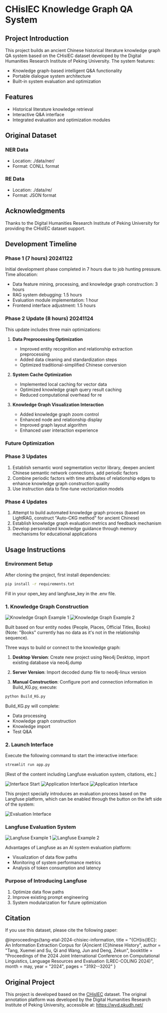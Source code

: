 # CHisIEC Knowledge Graph QA System

## Project Introduction
This project builds an ancient Chinese historical literature knowledge graph QA system based on the CHisIEC dataset developed by the Digital Humanities Research Institute of Peking University. The system features:
- Knowledge graph-based intelligent Q&A functionality
- Portable dialogue system architecture
- Built-in system evaluation and optimization

## Features
- Historical literature knowledge retrieval
- Interactive Q&A interface
- Integrated evaluation and optimization modules

## Original Dataset
### NER Data
- Location: ./data/ner/
- Format: CONLL format

### RE Data
- Location: ./data/re/
- Format: JSON format

## Acknowledgments
Thanks to the Digital Humanities Research Institute of Peking University for providing the CHisIEC dataset support.

## Development Timeline
### Phase 1 (7 hours) 20241122
Initial development phase completed in 7 hours due to job hunting pressure.
Time allocation:
- Data feature mining, processing, and knowledge graph construction: 3 hours
- RAG system debugging: 1.5 hours
- Evaluation module implementation: 1 hour
- Frontend interface adjustment: 1.5 hours

### Phase 2 Update (8 hours) 20241124
This update includes three main optimizations:

1. **Data Preprocessing Optimization**
   - Improved entity recognition and relationship extraction preprocessing
   - Added data cleaning and standardization steps
   - Optimized traditional-simplified Chinese conversion

2. **System Cache Optimization**
   - Implemented local caching for vector data
   - Optimized knowledge graph query result caching
   - Reduced computational overhead for re

3. **Knowledge Graph Visualization Interaction**
   - Added knowledge graph zoom control
   - Enhanced node and relationship display
   - Improved graph layout algorithm
   - Enhanced user interaction experience

### Future Optimization
### Phase 3 Updates
1. Establish semantic word segmentation vector library, deepen ancient Chinese semantic network connections, add periodic factors
2. Combine periodic factors with time attributes of relationship edges to enhance knowledge graph construction quality
3. Use instruction data to fine-tune vectorization models

### Phase 4 Updates
1. Attempt to build automated knowledge graph process (based on LightRAG, construct "Auto-CKG method" for ancient Chinese)
2. Establish knowledge graph evaluation metrics and feedback mechanism
3. Develop personalized knowledge guidance through memory mechanisms for educational applications

## Usage Instructions

### Environment Setup
After cloning the project, first install dependencies:
```bash
pip install -r requirements.txt
```

Fill in your open_key and langfuse_key in the .env file.

### 1. Knowledge Graph Construction
![Knowledge Graph Example 1](/docs/images/KG_1.png)
![Knowledge Graph Example 2](/docs/images/KG_2.png)

Built based on four entity nodes (People, Places, Official Titles, Books) (Note: "Books" currently has no data as it's not in the relationship sequence).

Three ways to build or connect to the knowledge graph:

1. **Desktop Version**: Create new project using Neo4j Desktop, import existing database via neo4j.dump

2. **Server Version**: Import decoded dump file to neo4j-linux version

3. **Manual Construction**: Configure port and connection information in Build_KG.py, execute:
```bash
python Build_KG.py
```

Build_KG.py will complete:
- Data processing
- Knowledge graph construction
- Knowledge import
- Test Q&A

### 2. Launch Interface
Execute the following command to start the interactive interface:
```bash
streamlit run app.py
```

[Rest of the content including Langfuse evaluation system, citations, etc.]

![Interface Start](/docs/images/run_1.png)
![Application Interface](/docs/images/run_2.png)
![Application Interface](/docs/images/App_1.png)

This project specially introduces an evaluation process based on the Langfuse platform, which can be enabled through the button on the left side of the system:

![Evaluation Interface](/docs/images/App_2.png)

### Langfuse Evaluation System
![Langfuse Example 1](/docs/images/Langfuse_1.png)
![Langfuse Example 2](/docs/images/Langfuse_2.png)

Advantages of Langfuse as an AI system evaluation platform:
- Visualization of data flow paths
- Monitoring of system performance metrics
- Analysis of token consumption and latency

### Purpose of Introducing Langfuse
1. Optimize data flow paths
2. Improve existing prompt engineering
3. System modularization for future optimization

## Citation
If you use this dataset, please cite the following paper:

@inproceedings{tang-etal-2024-chisiec-information,
    title = "{CH}is{IEC}: An Information Extraction Corpus for {A}ncient {C}hinese History",
    author = "Tang, Xuemei  and
      Su, Qi  and
      Wang, Jun  and
      Deng, Zekun",
    booktitle = "Proceedings of the 2024 Joint International Conference on Computational Linguistics, Language Resources and Evaluation (LREC-COLING 2024)",
    month = may,
    year = "2024",
    pages = "3192--3202"
}

## Original Project
This project is developed based on the [CHisIEC](https://github.com/tangxuemei1995/CHisIEC) dataset. The original annotation platform was developed by the Digital Humanities Research Institute of Peking University, accessible at: https://wyd.pkudh.net/
